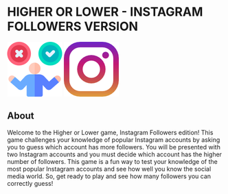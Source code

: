 # HIGHER OR LOWER - INSTAGRAM FOLLOWERS VERSION

![choosing](choosing.png)
![instagram](instagram.png)

## About
Welcome to the Higher or Lower game, Instagram Followers edition! This game challenges your knowledge of popular Instagram accounts by asking you to guess which account has more followers. You will be presented with two Instagram accounts and you must decide which account has the higher number of followers. This game is a fun way to test your knowledge of the most popular Instagram accounts and see how well you know the social media world. So, get ready to play and see how many followers you can correctly guess!
